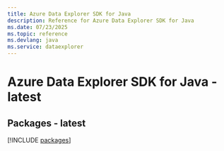 ```yaml
---
title: Azure Data Explorer SDK for Java
description: Reference for Azure Data Explorer SDK for Java
ms.date: 07/23/2025
ms.topic: reference
ms.devlang: java
ms.service: dataexplorer
---
```

# Azure Data Explorer SDK for Java - latest
## Packages - latest
[!INCLUDE [packages](data-explorer-index.md)]
